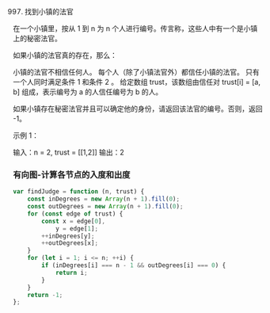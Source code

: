 997. 找到小镇的法官

在一个小镇里，按从 1 到 n 为 n 个人进行编号。传言称，这些人中有一个是小镇上的秘密法官。

如果小镇的法官真的存在，那么：

小镇的法官不相信任何人。
每个人（除了小镇法官外）都信任小镇的法官。
只有一个人同时满足条件 1 和条件 2 。
给定数组 trust，该数组由信任对 trust[i] = [a, b] 组成，表示编号为 a 的人信任编号为 b 的人。

如果小镇存在秘密法官并且可以确定他的身份，请返回该法官的编号。否则，返回 -1。

示例 1：

输入：n = 2, trust = [[1,2]]
输出：2

### 有向图-计算各节点的入度和出度

```js
var findJudge = function (n, trust) {
    const inDegrees = new Array(n + 1).fill(0);
    const outDegrees = new Array(n + 1).fill(0);
    for (const edge of trust) {
        const x = edge[0],
            y = edge[1];
        ++inDegrees[y];
        ++outDegrees[x];
    }
    for (let i = 1; i <= n; ++i) {
        if (inDegrees[i] === n - 1 && outDegrees[i] === 0) {
            return i;
        }
    }
    return -1;
};
```
